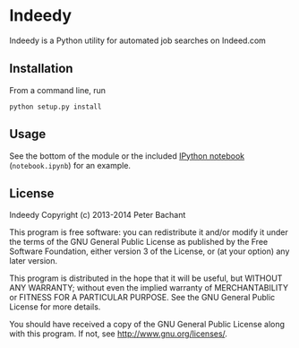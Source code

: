 Indeedy
=======

Indeedy is a Python utility for automated job searches on Indeed.com

Installation
------------
From a command line, run
    
    python setup.py install
    

Usage
-----
See the bottom of the module or the included [IPython notebook](http://nbviewer.ipython.org/github/petebachant/Indeedy/blob/master/notebook.ipynb?create=1)
(`notebook.ipynb`) for an example.

License
-------

Indeedy Copyright (c) 2013-2014 Peter Bachant

This program is free software: you can redistribute it and/or modify
it under the terms of the GNU General Public License as published by
the Free Software Foundation, either version 3 of the License, or
(at your option) any later version.

This program is distributed in the hope that it will be useful,
but WITHOUT ANY WARRANTY; without even the implied warranty of
MERCHANTABILITY or FITNESS FOR A PARTICULAR PURPOSE.  See the
GNU General Public License for more details.

You should have received a copy of the GNU General Public License
along with this program.  If not, see <http://www.gnu.org/licenses/>.
